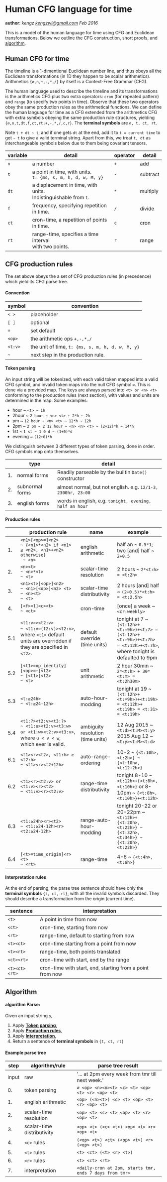 # Human CFG language for time
**author**: *kengz kengzwl@gmail.com Feb 2016*

This is a model of the human language for time using CFG and Euclidean transformations. Below we outline the CFG construction, short proofs, and [algorithm](#algo).

## Human CFG for time

The timeline is a 1-dimentional Euclidean number line, and thus obeys all the Euclidean transformations (in 1D they happen to be scalar arithmetics). Arithmetics `{∅,n,+,-,*,/}` by itself is a Context-Free Grammar (CFG). 

The human language used to describe the timeline and its transformations is the arithmetics CFG plus two extra operators: `cron` (for repeated pattern) and `range` (to specify two points in time). Observe that these two operators obey the same production rules as the arithmetical functions. We can define the human language for time as a CFG extended from the arithmetics CFG with extra symbols obeying the same production rule structures, yielding `{∅,n,t,dt,f,ct,rt;+,-,*,/,c,r}`. The **terminal symbols** are `∅, t, ct, rt`. 

Note `t + dt ~ t`, and if one gets `dt` at the end, add it to `t = current time` to get `~ t` to give a valid terminal string. Apart from this, we treat `t, dt` as interchangeable symbols below due to them being covariant tensors.

| variable | detail | operator | detail |
|---|---|---|---|
|`n`| a number |`+`| add |
|`t`| a point in time, with units. <br> `t: {ms, s, m, h, d, w, M, y}` |`-`| subtract |
|`dt`| a displacement in time, with units. <br>Indistinguishable from `t`. |`*`| multiply |
|`f`| frequency, specifying repetition in time. |`/`| divide |
|`ct`| cron-time, a repetition of points in time. |`c`| cron |
|`rt`| range-time, specifies a time interval <br>with two points. |`r`| range |


## CFG production rules

The set above obeys the a set of CFG production rules (in precedence) which yield its CFG parse tree. 

#### Convention

| symbol | convention |
|---|---|
| `< >` | placeholder |
| `[ ]` | optional |
| `=` | set default |
| `<op>` | the arithmetic ops `+,-,*,/` |
| `<t:v>` | the unit of time, `t: {ms, s, m, h, d, w, M, y}` |
| `~` | next step in the production rule. |

#### <a name="tokenize"></a>Token parsing
An input string will be tokenized, with each valid token mapped into a valid CFG symbol, and invalid token maps into the null CFG symbol `∅`. This is done via a provided map. The keys are always parsed into `<t> or <n> <t>` conforming to the production rules (next section), with values and units are determined in the map. Some examples:

- hour ~ `<t> ~ 1h`
- 2hour ~ `2 hour ~ <n> <t> ~ 2*h ~ 2h`
- pm ~ `12 hour ~ <n> <t> ~ 12*h ~ 12h`
- 2pm ~ `2 pm ~ 2 12 hour ~ <n> <n> <t> ~ (2+12)*h ~ 14*h`
- 1st ~ `1 st ~ 1 0 d ~ (1+0)*d`
- evening ~ `(12+6)*h`

We distinguish between 3 different types of token parsing, done in order. CFG symbols map onto themselves.

| | type | detail |
|---|---|---|
|1.| normal forms | Readily parseable by the builtin `Date()` constructor |
|2.| subnormal forms | almost normal, but not english. e.g. `12/1-3, 2300hr, 23:00` |
|3.| english forms | words in english, e.g. `tonight, evening, half an hour` |

#### <a name="produce"></a>Production rules

| | production rule | name | example |
|---|---|---|---|
|1.| `<n1>[<op>=]<n2>`<br>`~ {<n1>*<n2> if <n1> ≤ <n2>, <n1>+<n2> otherwise}`<br>` ~ <n>` | english arithmetic | half an ~ `0.5*1`;<br>two [and] half ~ `2+0.5` |
|2.| `<n><t>`<br>`~ <n>*<t>`<br>`~ <t>` | scalar-time resolution | 2 hours ~ `2*<t:h> = <t:2h>` |
|3.| `<n1><t>[<op>]<n2>`<br>`~ <n1>[<op>]<n2> <t>`<br>`~ <n><t>`<br>`~ <t>` | scalar-time distributivity | 2 hours [and] half ~ `(2+0.5)*<t:h> = <t:2.5h>` |
|4.| `[<f>=1]<c><t>`<br>`~ <ct>` | cron-time | [once] a week ~ `<cr:weekly>` |
|5.1| `<t1:v=><t2:v>`<br>`~ <t1:v=(t2:v)><t2:v>`, where `<t1>` default units are overridden if they are specified in `<t2>`. | default override (time units) | tonight at 7 ~ `(<t:12h>+<t:=9h>)+<t:7> = (<t:12h>+<t:=9h>)+<t:7h> = <t:12h>+<t:7h>`, where tonight is defaulted to 9pm |
|5.2| `[<t1>=op_identity][<op>=+]<t2>`<br>`~ [<t1>]<t2>`<br>`~ <t>` | unit arithmetic | 2 hour 30min ~ `2*<t:h> + 30*<t:m> = <t:2h30m>` |
|5.3| `<t:≥24h>`<br>`~ <t:≥24-12h>` | auto-hour-modding | tonight at 19 ~ `(<t:12h>+<t:=9h>)+<t:19h> = <t:12h>+<t:19h> = <t:31> = <t:19h>` |
|5.4| `<t1:?><t2:v><t3:?>`<br>`~ <t1:u><t2:v><t3:w> or <t1:w><t2:v><t3:v>`,<br>where `u < v < w`, which ever is valid. | ambiguity resolution (time units) | 12 Aug 2015 ~ `<t:d><t:M><t:y>`<br>2015 Aug 12 ~ ` <t:y><t:M><t:d>` |
|6.1| `<t1><r><t2>, <t1:h> ≥ <t2:h>`<br>`~ <t1><r><t2+12h>` | auto-range-ordering | 10-2 ~ `{<t:10h>, <t:2h>} ~ {<t:10h>, <t:12+2h>}` |
|6.2| `<t1><r><t2:v> or <t1:v><r><t2>`<br>`~ <t1:v><r><t2:v>` | range-time distributivity | tonight 8-10 ~ `<t:12h>+{<t:8h>, <t:10h>}` or 8-10pm ~ `{<t:8h>, <t:10h>}+<t:12h>` |
|6.3| `<t1:≥24h><r><t2>`<br>`~ <t1:≥24-12h><r><t2:≥24-12h>` | range-auto-hour-modding | tonight 20-22 or 20-22pm ~ `<t:12h>+{<t:20h>, <t:22h>} ~ {<t:32h>, <t:34h>} ~ {<t:20h>, <t:22h>}`  |
|6.4| `[<t>=time_origin]<r><t>`<br>`~ <rt>` | range-time | 4-6 ~ `{<t:4h>, <t:6h>}` |


#### <a name="interpret"></a>Interpretation rules
At the end of parsing, the parse tree sentence should have only the **terminal symbols** `{t, ct, rt}`, with all the invalid symbols discarded. They should describe a transformation from the origin (current time).

| sentence | interpretation |
|---|---|
| `<t>` | A point in time from now |
| `<ct>` | cron-time, starting from now |
| `<rt>` | range-time, default to starting from now |
| `<t><ct>` | cron-time starting from a point from now |
| `<t><rt>` | range-time, both points translated |
| `<ct><rt>` | cron-time with start, end by the range |
| `<t><ct><rt>` | cron-time with start, end, starting from a point from now |



## <a name="algo"></a>Algorithm

#### algorithm Parse:
Given an input string `s`,

1. Apply [**Token parsing**](#tokenize),
2. Apply [**Production rules**](#produce),
3. Apply [**Interpretation**](#interpret),
4. Return a sentence of **terminal symbols** in `{t, ct, rt}`


#### Example parse tree

| step | algorithm/rule | parse tree result |
|---|---|---|
|input| raw | '... at 2pm every week from tmr till next week.' |
|0.| token parsing | `∅ <op> <n><n><t> <c> <t> <op> <t> <r> <op> <t>` |
|1.| english arithmetic | `<op> (<n><t>) <c> <t> <op> <t> <r> <op> <t>` |
|2.| scalar-time resolution | `<op> <t> <c> <t> <op> <t> <r> <op> <t>` |
|3.| scalar-time distributivity | `<op> <t> (<c> <t>) <op> <t> <r> <op> <t>` |
|4.| `<c>` rules | `(<op> <t>) <ct> (<op> <t>) <r> (<op> <t>)` |
|5.| `<t>` rules | `<t> <ct> (<t> <r> <t>)` |
|6.| `<r>` rules | `<t> <ct> <rt>` |
|7.| interpretation | `<daily-cron at 2pm, starts tmr, ends 7 days from tmr>` |
